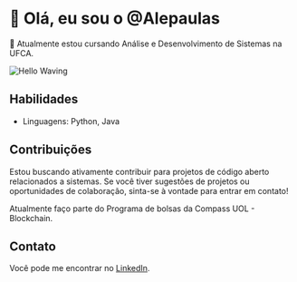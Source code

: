 # 👋 Olá, eu sou o @Alepaulas

🌱 Atualmente estou cursando Análise e Desenvolvimento de Sistemas na UFCA.

![Hello Waving](https://tenor.com/pPWFupoGIq.gif)

## Habilidades

- Linguagens: Python, Java

## Contribuições

Estou buscando ativamente contribuir para projetos de código aberto relacionados a sistemas. Se você tiver sugestões de projetos ou oportunidades de colaboração, sinta-se à vontade para entrar em contato!

Atualmente faço parte do Programa de bolsas da Compass UOL - Blockchain.


## Contato

Você pode me encontrar no [LinkedIn](https://www.linkedin.com/in/alexandra-de-paula-9043652b6/).

